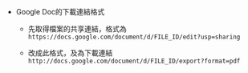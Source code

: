 * Google Doc的下載連結格式

  * 先取得檔案的共享連結，格式為 ```https://docs.google.com/document/d/FILE_ID/edit?usp=sharing```

  * 改成此格式，及為下載連結 ```http://docs.google.com/document/d/FILE_ID/export?format=pdf```



